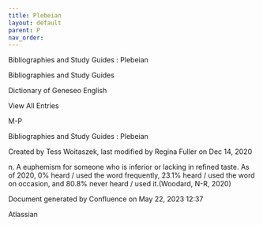 ```yaml
---
title: Plebeian
layout: default
parent: P
nav_order:
---
```


Bibliographies and Study Guides : Plebeian

Bibliographies and Study Guides

Dictionary of Geneseo English

View All Entries

M-P

Bibliographies and Study Guides : Plebeian

Created by  Tess Woitaszek, last modified by  Regina Fuller on Dec 14, 2020

n. A euphemism for someone who is inferior or lacking in refined taste. As of 2020, 0% heard / used the word frequently, 23.1% heard / used the word on occasion, and 80.8% never heard / used it.(Woodard, N-R, 2020)

Document generated by Confluence on May 22, 2023 12:37

Atlassian
